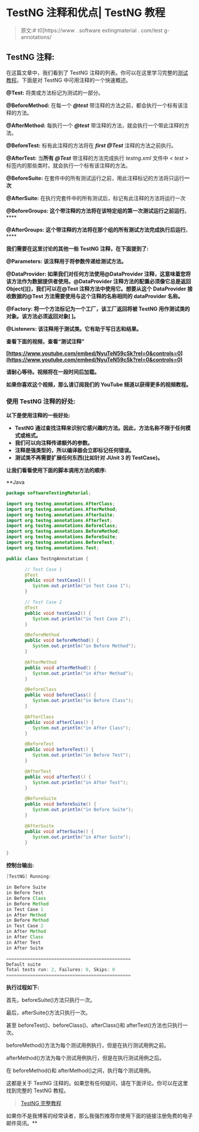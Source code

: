 # TestNG 注释和优点| TestNG 教程

> 原文:# t0]https://www . software extingmaterial . com/test g-annotations/

## TestNG 注释:

在这篇文章中，我们看到了 TestNG 注释的列表。你可以在这里学习完整的[测试教程](https://www.softwaretestingmaterial.com/testng-tutorial/)。下面是对 TestNG 中可用注释的一个快速概述。

**@Test:** 将类或方法标记为测试的一部分。

**@BeforeMethod:** 在每一个 ***@test*** 带注释的方法之前，都会执行一个标有该注释的方法。

**@AfterMethod:** 每执行一个 ***@test*** 带注释的方法，就会执行一个带此注释的方法。

**@BeforeTest:** 标有此注释的方法将在 ***first @Test*** 注释的方法之前执行。

**@AfterTest:** 当**所有 *@Test*** 带注释的方法完成执行 *testng.xml* 文件中 *< test >* 标签内的那些类时，就会执行一个标有该注释的方法。

**@BeforeSuite:** 在套件中的所有测试运行之前，用此注释标记的方法将只运行**一次**

**@AfterSuite:** 在执行完套件中的所有测试后，标记有此注释的方法将运行一次

****@BeforeGroups:** 这个带注释的方法将在该特定组的第一次测试运行之前运行**。****

****@AfterGroups:** 这个带注释的方法将在那个组的所有测试方法完成执行后运行**。****

**我们需要在这里讨论的其他一些 TestNG 注释，在下面提到了:**

****@Parameters:** 该注释用于将参数传递给测试方法。**

****@DataProvider:** 如果我们对任何方法使用@DataProvider 注释，这意味着您将该方法作为数据提供者使用。@DataProvider 注释方法的配置必须像它总是返回 Object[][]，我们可以在@Test 注释方法中使用它。想要从这个 DataProvider 接收数据的@Test 方法需要使用与这个注释的名称相同的 dataProvider 名称。**

****@Factory:** 将一个方法标记为一个工厂，该工厂返回将被 TestNG 用作测试类的对象。该方法必须返回对象[ ]。**

****@Listeners:** 该注释用于测试类。它有助于写日志和结果。**

**查看下面的视频，查看“测试注释”**

**[https://www.youtube.com/embed/NyuTeN59cSk?rel=0&controls=0](https://www.youtube.com/embed/NyuTeN59cSk?rel=0&controls=0)**

**请耐心等待。视频将在一段时间后加载。**

**如果你喜欢这个视频，那么请订阅我们的 YouTube 频道以获得更多的视频教程。**

### **使用 TestNG 注释的好处:**

**以下是使用注释的一些好处:**

*   **TestNG 通过查找注释来识别它感兴趣的方法。因此，方法名称不限于任何模式或格式。**
*   **我们可以向注释传递额外的参数。**
*   **注释是强类型的，所以编译器会立即标记任何错误。**
*   **测试类不再需要扩展任何东西(比如针对 JUnit 3 的 TestCase)。**

****让我们看看使用下面的脚本调用方法的顺序:****

**Java

```java
package softwareTestingMaterial;

import org.testng.annotations.AfterClass;
import org.testng.annotations.AfterMethod;
import org.testng.annotations.AfterSuite;
import org.testng.annotations.AfterTest;
import org.testng.annotations.BeforeClass;
import org.testng.annotations.BeforeMethod;
import org.testng.annotations.BeforeSuite;
import org.testng.annotations.BeforeTest;
import org.testng.annotations.Test;

public class TestngAnnotation {

	   // Test Case 1
	   @Test
	   public void testCase1() {
	      System.out.println("in Test Case 1");
	   }

	   // Test Case 2
	   @Test
	   public void testCase2() {
	      System.out.println("in Test Case 2");
	   }

	   @BeforeMethod
	   public void beforeMethod() {
	      System.out.println("in Before Method");
	   }

	   @AfterMethod
	   public void afterMethod() {
	      System.out.println("in After Method");
	   }

	   @BeforeClass
	   public void beforeClass() {
	      System.out.println("in Before Class");
	   }

	   @AfterClass
	   public void afterClass() {
	      System.out.println("in After Class");
	   }

	   @BeforeTest
	   public void beforeTest() {
	      System.out.println("in Before Test");
	   }

	   @AfterTest
	   public void afterTest() {
	      System.out.println("in After Test");
	   }

	   @BeforeSuite
	   public void beforeSuite() {
	      System.out.println("in Before Suite");
	   }

	   @AfterSuite
	   public void afterSuite() {
	      System.out.println("in After Suite");
	   }

}
```

**控制台输出:**

```java
[TestNG] Running:

in Before Suite
in Before Test
in Before Class
in Before Method
in Test Case 1
in After Method
in Before Method
in Test Case 2
in After Method
in After Class
in After Test
in After Suite

===============================================
Default suite
Total tests run: 2, Failures: 0, Skips: 0
===============================================
```

**执行过程如下:**

首先，beforeSuite()方法只执行一次。

最后，afterSuite()方法只执行一次。

甚至 beforeTest()、beforeClass()、afterClass()和 afterTest()方法也只执行一次。

beforeMethod()方法为每个测试用例执行，但是在执行测试用例之前。

afterMethod()方法为每个测试用例执行，但是在执行测试用例之后。

在 beforeMethod()和 afterMethod()之间，执行每个测试用例。

这都是关于 TestNG 注释的。如果您有任何疑问，请在下面评论。你可以在这里找到完整的 TestNG 教程。

> [TestNG 完整教程](https://www.softwaretestingmaterial.com/testng-tutorial/)

如果你不是我博客的经常读者，那么我强烈推荐你使用下面的链接注册免费的电子邮件简讯。**